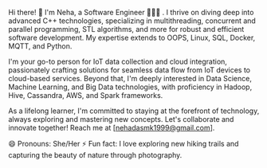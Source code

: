 Hi there! 👋 I'm Neha, a Software Engineer 👩🏻‍💻 . I thrive on diving deep into advanced C++ technologies, specializing in multithreading,
concurrent and parallel programming, STL algorithms, and more for robust and efficient software development. My expertise extends to OOPS, Linux, SQL, Docker, MQTT, and Python.

I'm your go-to person for IoT data collection and cloud integration, passionately crafting solutions for seamless data flow from IoT devices to cloud-based services. 
Beyond that, I'm deeply interested in Data Science, Machine Learning, and Big Data technologies, with proficiency in Hadoop, Hive, Cassandra, AWS,  and Spark frameworks.

As a lifelong learner, I'm committed to staying at the forefront of technology, always exploring and mastering new concepts. Let's collaborate and innovate together! Reach me at [nehadasmk1999@gmail.com].

😄 Pronouns: She/Her
⚡ Fun fact: I love exploring new hiking trails and capturing the beauty of nature through photography.
